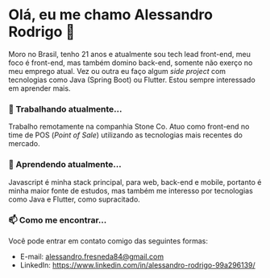 # Olá, eu me chamo Alessandro Rodrigo 👋
Moro no Brasil, tenho 21 anos e atualmente sou tech lead front-end, meu foco é front-end, mas também domino back-end, somente não exerço no meu emprego atual. Vez ou outra eu faço algum _side project_ com tecnologias como Java (Spring Boot) ou Flutter. Estou sempre interessado em aprender mais.

### 🔭 Trabalhando atualmente...
Trabalho remotamente na companhia Stone Co. Atuo como front-end no time de POS (_Point of Sale_) utilizando as tecnologias mais recentes do mercado.

### 🌱 Aprendendo atualmente...
Javascript é minha stack principal, para web, back-end e mobile, portanto é minha maior fonte de estudos, mas também me interesso por tecnologias como Java e Flutter, como supracitado.

### 📫 Como me encontrar...
Você pode entrar em contato comigo das seguintes formas:
- E-mail: alessandro.fresneda84@gmail.com
- LinkedIn: https://www.linkedin.com/in/alessandro-rodrigo-99a296139/

<!--
**AlessandroRodrigo/AlessandroRodrigo** is a ✨ _special_ ✨ repository because its `README.md` (this file) appears on your GitHub profile.

Here are some ideas to get you started:

- 🔭 I’m currently working on ...
- 🌱 I’m currently learning ...
- 👯 I’m looking to collaborate on ...
- 🤔 I’m looking for help with ...
- 💬 Ask me about ...
- 📫 How to reach me: ...
- 😄 Pronouns: ...
- ⚡ Fun fact: ...
-->
